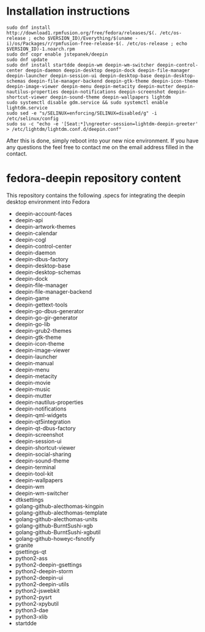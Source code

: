 # Installation instructions
    sudo dnf install http://download1.rpmfusion.org/free/fedora/releases/$(. /etc/os-release ; echo $VERSION_ID)/Everything/$(uname -i)/os/Packages/r/rpmfusion-free-release-$(. /etc/os-release ; echo $VERSION_ID)-1.noarch.rpm
    sudo dnf copr enable jstepanek/deepin
    sudo dnf update
    sudo dnf install startdde deepin-wm deepin-wm-switcher deepin-control-center deepin-daemon deepin-desktop deepin-dock deepin-file-manager deepin-launcher deepin-session-ui deepin-desktop-base deepin-desktop-schemas deepin-file-manager-backend deepin-gtk-theme deepin-icon-theme deepin-image-viewer deepin-menu deepin-metacity deepin-mutter deepin-nautilus-properties deepin-notifications deepin-screenshot deepin-shortcut-viewer deepin-sound-theme deepin-wallpapers lightdm
    sudo systemctl disable gdm.service && sudo systemctl enable lightdm.service
    sudo sed -e "s/SELINUX=enforcing/SELINUX=disabled/g" -i /etc/selinux/config
    sudo su -c "echo -e '[Seat:*]\ngreeter-session=lightdm-deepin-greeter' > /etc/lightdm/lightdm.conf.d/deepin.conf"

After this is done, simply reboot into your new nice environment.
If you have any questions the feel free to contact me on the email address filled in the contact.

# fedora-deepin repository content

This repository contains the following .specs for integrating the deepin desktop environment into Fedora
* deepin-account-faces
* deepin-api
* deepin-artwork-themes
* deepin-calendar
* deepin-cogl
* deepin-control-center
* deepin-daemon
* deepin-dbus-factory
* deepin-desktop-base
* deepin-desktop-schemas
* deepin-dock
* deepin-file-manager
* deepin-file-manager-backend
* deepin-game
* deepin-gettext-tools
* deepin-go-dbus-generator
* deepin-go-gir-generator
* deepin-go-lib
* deepin-grub2-themes
* deepin-gtk-theme
* deepin-icon-theme
* deepin-image-viewer
* deepin-launcher
* deepin-manual
* deepin-menu
* deepin-metacity
* deepin-movie
* deepin-music
* deepin-mutter
* deepin-nautilus-properties
* deepin-notifications
* deepin-qml-widgets
* deepin-qt5integration
* deepin-qt-dbus-factory
* deepin-screenshot
* deepin-session-ui
* deepin-shortcut-viewer
* deepin-social-sharing
* deepin-sound-theme
* deepin-terminal
* deepin-tool-kit
* deepin-wallpapers
* deepin-wm
* deepin-wm-switcher
* dtksettings
* golang-github-alecthomas-kingpin
* golang-github-alecthomas-template
* golang-github-alecthomas-units
* golang-github-BurntSushi-xgb
* golang-github-BurntSushi-xgbutil
* golang-github-howeyc-fsnotify
* granite
* gsettings-qt
* python2-ass
* python2-deepin-gsettings
* python2-deepin-storm
* python2-deepin-ui
* python2-deepin-utils
* python2-jswebkit
* python2-pysrt
* python2-xpybutil
* python3-dae
* python3-xlib
* startdde
